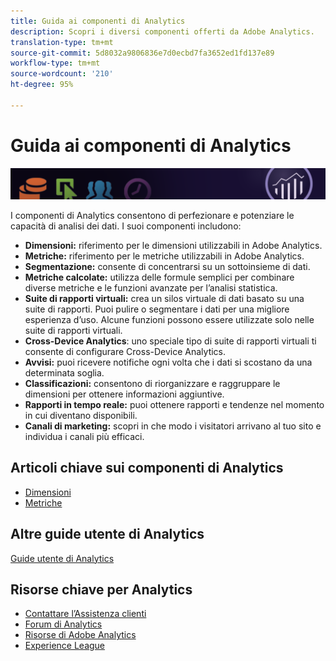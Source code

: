 ```yaml
---
title: Guida ai componenti di Analytics
description: Scopri i diversi componenti offerti da Adobe Analytics.
translation-type: tm+mt
source-git-commit: 5d8032a9806836e7d0ecbd7fa3652ed1fd137e89
workflow-type: tm+mt
source-wordcount: '210'
ht-degree: 95%

---
```



# Guida ai componenti di Analytics

![Banner](../../assets/doc_banner_components.png)

I componenti di Analytics consentono di perfezionare e potenziare le capacità di analisi dei dati. I suoi componenti includono:

* **Dimensioni:** riferimento per le dimensioni utilizzabili in Adobe Analytics.
* **Metriche:** riferimento per le metriche utilizzabili in Adobe Analytics.
* **Segmentazione:** consente di concentrarsi su un sottoinsieme di dati.
* **Metriche calcolate:** utilizza delle formule semplici per combinare diverse metriche e le funzioni avanzate per l’analisi statistica.
* **Suite di rapporti virtuali:** crea un silos virtuale di dati basato su una suite di rapporti. Puoi pulire o segmentare i dati per una migliore esperienza d’uso. Alcune funzioni possono essere utilizzate solo nelle suite di rapporti virtuali.
* **Cross-Device Analytics**: uno speciale tipo di suite di rapporti virtuali ti consente di configurare Cross-Device Analytics.
* **Avvisi:** puoi ricevere notifiche ogni volta che i dati si scostano da una determinata soglia.
* **Classificazioni:** consentono di riorganizzare e raggruppare le dimensioni per ottenere informazioni aggiuntive.
* **Rapporti in tempo reale:** puoi ottenere rapporti e tendenze nel momento in cui diventano disponibili.
* **Canali di marketing:** scopri in che modo i visitatori arrivano al tuo sito e individua i canali più efficaci.

## Articoli chiave sui componenti di Analytics

* [Dimensioni](dimensions/overview.md)
* [Metriche](metrics/overview.md)

## Altre guide utente di Analytics

[Guide utente di Analytics](/help/landing/home.md)

## Risorse chiave per Analytics

* [Contattare l’Assistenza clienti](https://helpx.adobe.com/it/contact/enterprise-support.ec.html)
* [Forum di Analytics](https://forums.adobe.com/community/experience-cloud/analytics-cloud/analytics)
* [Risorse di Adobe Analytics](https://forums.adobe.com/message/10660755)
* [Experience League](https://landing.adobe.com/experience-league/)
